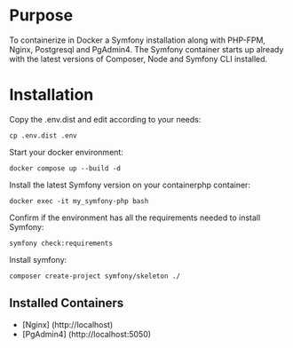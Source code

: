 # Purpose

To containerize in Docker a Symfony installation along with PHP-FPM, Nginx, Postgresql and PgAdmin4.
The Symfony container starts up already with the latest versions of Composer, Node and Symfony CLI installed.

# Installation

Copy the .env.dist and edit according to your needs:
```
cp .env.dist .env
```

Start your docker environment:
```
docker compose up --build -d
```

Install the latest Symfony version on your containerphp container:
```
docker exec -it my_symfony-php bash
```

Confirm if the environment has all the requirements needed to install Symfony:
```
symfony check:requirements
```

Install symfony:
```
composer create-project symfony/skeleton ./
```


## Installed Containers
- [Nginx] (http://localhost)
- [PgAdmin4] (http://localhost:5050)